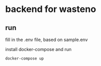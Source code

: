 # backend for wasteno

## run
fill in the .env file, based on sample.env

install docker-compose and run

```
docker-compose up
```
